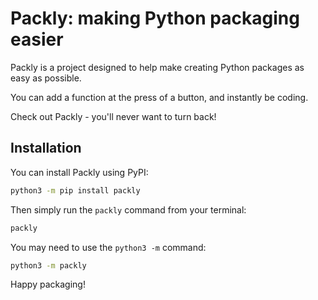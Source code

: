 # Packly: making Python packaging easier

Packly is a project designed to help make creating Python packages as easy as possible.

You can add a function at the press of a button, and instantly be coding.

Check out Packly - you'll never want to turn back!

## Installation

You can install Packly using PyPI:

``` sh
python3 -m pip install packly
```

Then simply run the `packly` command from your terminal:

``` sh
packly
```

You may need to use the `python3 -m` command:

``` sh
python3 -m packly
```

Happy packaging!
